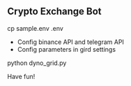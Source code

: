 ## Crypto Exchange Bot

cp sample.env .env

- Config binance API and telegram API
- Config parameters in gird settings

python dyno_grid.py

Have fun!
